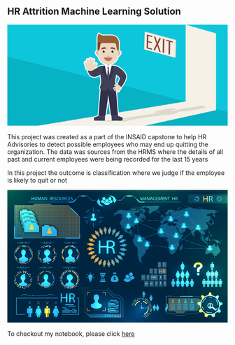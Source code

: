 ## HR Attrition Machine Learning Solution

![enter image description here](https://github.com/solaivel/hr-employee-attrition/blob/main/Attrtion.png?raw=true)

This project was created as a part of the INSAID capstone to help HR Advisories to detect possible employees who may end up quitting the organization. The data was sources from the HRMS where the details of all past and current employees were being recorded for the last 15 years

In this project the outcome is classification where we judge if the employee is likely to quit or not

![enter image description here](https://github.com/solaivel/hr-employee-attrition/blob/main/hr-analytics-10.jpg?raw=true)

To checkout my notebook, please click [here](https://github.com/solaivel/hr-employee-attrition/blob/main/HR_Analytics.ipynb)
